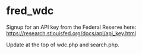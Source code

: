 # fred_wdc

Signup for an API key from the Federal Reserve here: https://research.stlouisfed.org/docs/api/api_key.html

Update at the top of wdc.php and search.php.
